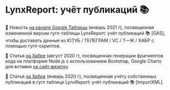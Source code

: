 # LynxReport: учёт публикаций :books:

:round_pushpin: Новость [на канале Google Таблицы](https://t.me/google_spreadsheets_chat/154961) (январь 2021 г), посвященная измененной версии гугл-таблицы 
LynxReport: учёт публикаций 📚 [GAS], чтобы доставать данные из ЮТУБ / ТЕЛЕГРАМ / VC / Т—Ж / ХАБР с помощью гугл-скриптов.

:round_pushpin: Статья [на Хабре](https://habr.com/ru/post/515316/) (август 2020 г), посвященная генерации фрагментов кода на платформе Node.js с использованием Bootstrap, Google Charts для вставки [на сайт-визитку](https://github.com/empenoso/shardin.name).

:round_pushpin: Статья [на Хабре](https://habr.com/ru/post/485594/) (январь 2020 г), посвященная учёту собственных публикаций в гугл таблице 
LynxReport: учёт публикаций 📚 [ImportXML].
